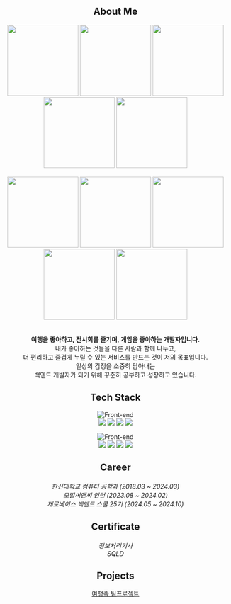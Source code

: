 <div align="center">

<h2 align="center"> About Me </h2>

<div align="center">
  <!-- 1번째 줄 -->
  <img src="https://github.com/user-attachments/assets/e0076733-a72d-4ec6-a80b-4e7d739d7204" width="160"/>  
  <img src="https://github.com/user-attachments/assets/b3a1db2d-c27f-440b-aaf6-099453d7cfec" width="160"/>
  <img src="https://github.com/user-attachments/assets/131f0927-8083-41e8-88c4-4a2dec3c0b06" width="160"/>
  <img src="https://github.com/user-attachments/assets/e4415c2b-510b-4182-a67c-158be58d4e5c" width="160"/>
  <img src="https://github.com/user-attachments/assets/f54e87ae-38ab-4e09-86c5-65515296de6f" width="160"/>
  <br><br>
  <!-- 2번째 줄 -->
  <img src="https://github.com/user-attachments/assets/32211023-4b3a-4f55-bde3-6fd02b0fa588" width="160"/>
  <img src="https://github.com/user-attachments/assets/45b849ab-99da-45c3-9469-4bf2f6e901d1" width="160"/>
  <img src="https://github.com/user-attachments/assets/af547533-95f0-4a77-aa5c-ebca5c383e00" width="160"/>
  <img src="https://github.com/user-attachments/assets/812a3321-93c7-4243-8aec-2527e82ef13d" width="160"/>
  <img src="https://github.com/user-attachments/assets/8827cee9-0caf-43dc-87b2-398d61625cbb" width="160"/>
</div>


<br>
<p><b>여행을 좋아하고, 전시회를 즐기며, 게임을 좋아하는 개발자입니다.</b><br>
내가 좋아하는 것들을 다른 사람과 함께 나누고,<br>
더 편리하고 즐겁게 누릴 수 있는 서비스를 만드는 것이 저의 목표입니다.<br>
일상의 감정을 소중히 담아내는<br>
백엔드 개발자가 되기 위해 꾸준히 공부하고 성장하고 있습니다.</p>

<h2 align="center"> Tech Stack </h2>

![Front-end](https://skillicons.dev/icons?i=java,spring,mysql)<br>
<img src="https://img.shields.io/badge/Java-59666C?style=for-the-badge&logo=Spring&logoColor=white"/>
<img src="https://img.shields.io/badge/Spring Boot-59666C?style=for-the-badge&logo=SpringBoot&logoColor=white"/>
<img src="https://img.shields.io/badge/JPA-59666C?style=for-the-badge&logo=Spring&logoColor=white"/>
<img src="https://img.shields.io/badge/Mysql-59666C?style=for-the-badge&logo=MySql&logoColor=white"/><br>

![Front-end](https://skillicons.dev/icons?i=idea,postman,gradle,git)<br>
<img src="https://img.shields.io/badge/IntelliJ-59666C?style=for-the-badge&logo=IntelliJ IDEA&logoColor=white"/>
<img src="https://img.shields.io/badge/Postman-59666C?style=for-the-badge&logo=Postman&logoColor=white"/>
<img src="https://img.shields.io/badge/Gradle-59666C?style=for-the-badge&logo=Gradle&logoColor=white">
<img src="https://img.shields.io/badge/git-59666C?style=for-the-badge&logo=git&logoColor=white">

<h2 align="center"> Career </h2>

<h5 align="center">
    <span style="font-weight:normal;">한신대학교 컴퓨터 공학과 (2018.03 ~ 2024.03) </span><br>
    <span style="font-weight:normal;">모빌씨앤씨 인턴 (2023.08 ~ 2024.02) </span><br>
    <span style="font-weight:normal;">제로베이스 백엔드 스쿨 25기 (2024.05 ~ 2024.10) </span>
</h5>

<h2 align="center"> Certificate </h2>

<h5 align="center">
  <span style="font-weight:normal;">정보처리기사</span><br>
  <span style="font-weight:normal;">SQLD</span><br>
</h5>

<h2 align="center"> Projects </h2>

[여행족 팀프로젝트](https://github.com/Travel-Tribe)<br><br>

</div>
